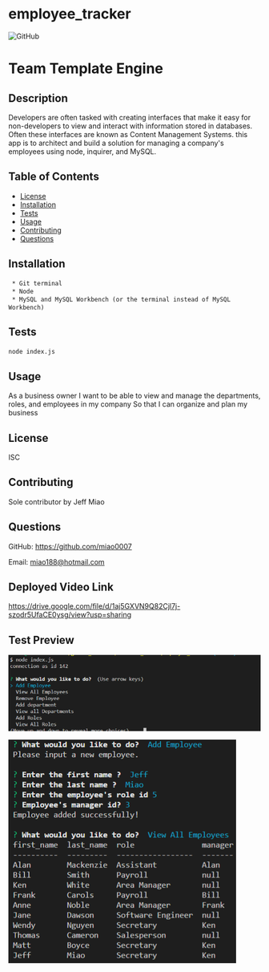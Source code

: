 # employee_tracker

![GitHub](https://img.shields.io/badge/license-MIT-blue)

# Team Template Engine

## Description

Developers are often tasked with creating interfaces that make it easy for non-developers to view and interact with information stored in databases. Often these interfaces are known as Content Management Systems. this app is to architect and build a solution for managing a company's employees using node, inquirer, and MySQL.

## Table of Contents

- [License](#license)
- [Installation](#installation)
- [Tests](#tests)
- [Usage](#usage)
- [Contributing](#contribution)
- [Questions](#questions)

## Installation

```
 * Git terminal
 * Node
 * MySQL and MySQL Workbench (or the terminal instead of MySQL Workbench)
```

## Tests

`node index.js`

## Usage

As a business owner
I want to be able to view and manage the departments, roles, and employees in my company
So that I can organize and plan my business

## License

ISC

## Contributing

Sole contributor by Jeff Miao

## Questions

GitHub: https://github.com/miao0007

Email: miao188@hotmail.com

## Deployed Video Link

https://drive.google.com/file/d/1aj5GXVN9Q82Cjl7j-szodr5UfaCE0ysg/view?usp=sharing

## Test Preview

![Alt test preview](./assets/images/start.png)

![Alt test preview](./assets/images/employee.png)


